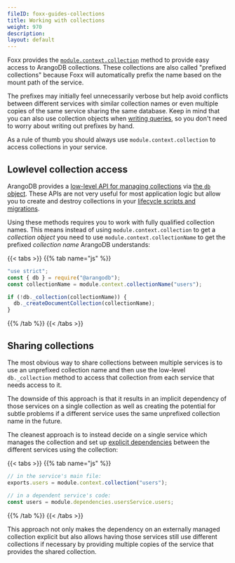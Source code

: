 ```yaml
---
fileID: foxx-guides-collections
title: Working with collections
weight: 970
description: 
layout: default
---
```

Foxx provides the [`module.context.collection`](../reference/foxx-reference-context) method
to provide easy access to ArangoDB collections. These collections are also
called "prefixed collections" because Foxx will automatically prefix the name
based on the mount path of the service.

The prefixes may initially feel unnecessarily verbose but help avoid conflicts
between different services with similar collection names or even multiple
copies of the same service sharing the same database. Keep in mind that you
can also use collection objects when [writing queries](foxx-guides-queries),
so you don't need to worry about writing out prefixes by hand.

As a rule of thumb you should always use `module.context.collection`
to access collections in your service.

## Lowlevel collection access

ArangoDB provides a
[low-level API for managing collections](../../getting-started/data-modeling/collections/data-modeling-collections-database-methods)
via [the `db` object](../../appendix/references/appendix-references-dbobject).
These APIs are not very useful for most application logic but allow you to
create and destroy collections in your
[lifecycle scripts and migrations](foxx-guides-scripts#lifecycle-scripts).

Using these methods requires you to work with fully qualified collection names.
This means instead of using `module.context.collection` to get a
_collection object_ you need to use `module.context.collectionName`
to get the prefixed _collection name_ ArangoDB understands:

{{< tabs >}}
{{% tab name="js" %}}
```js
"use strict";
const { db } = require("@arangodb");
const collectionName = module.context.collectionName("users");

if (!db._collection(collectionName)) {
  db._createDocumentCollection(collectionName);
}
```
{{% /tab %}}
{{< /tabs >}}

## Sharing collections

The most obvious way to share collections between multiple services is to use
an unprefixed collection name and then use the low-level `db._collection`
method to access that collection from each service that needs access to it.

The downside of this approach is that it results in an implicit dependency of
those services on a single collection as well as creating the potential for
subtle problems if a different service uses the same unprefixed
collection name in the future.

The cleanest approach is to instead decide on a single service which manages
the collection and set up [explicit dependencies](foxx-guides-dependencies) between
the different services using the collection:

{{< tabs >}}
{{% tab name="js" %}}
```js
// in the service's main file:
exports.users = module.context.collection("users");

// in a dependent service's code:
const users = module.dependencies.usersService.users;
```
{{% /tab %}}
{{< /tabs >}}

This approach not only makes the dependency on an externally managed collection
explicit but also allows having those services still use different collections
if necessary by providing multiple copies of the service that provides the
shared collection.

